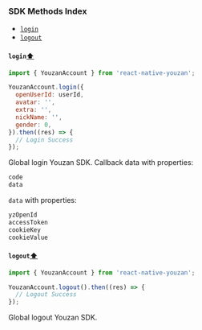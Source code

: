 
### SDK Methods Index

- [`login`](README.md#login)
- [`logout`](README.md#logout)

#### `login`[⬆](#sdk-methods-index)

```javascript
import { YouzanAccount } from 'react-native-youzan';

YouzanAccount.login({
  openUserId: userId,
  avatar: '',
  extra: '',
  nickName: '',
  gender: 0,
}).then((res) => {
  // Login Success
});
```

Global login Youzan SDK. Callback data with properties:

```javascript
code
data
```

`data` with properties:

```javascript
yzOpenId
accessToken
cookieKey
cookieValue
```

#### `logout`[⬆](#sdk-methods-index)

```javascript
import { YouzanAccount } from 'react-native-youzan';

YouzanAccount.logout().then((res) => {
  // Logout Success
});
```

Global logout Youzan SDK.
